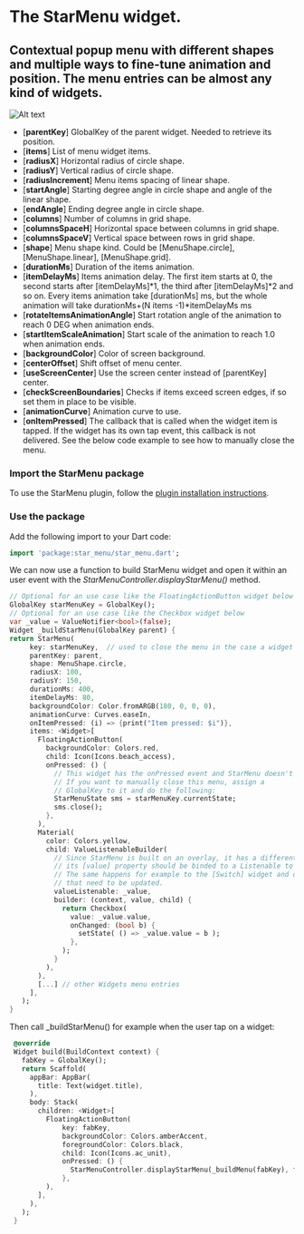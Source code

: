# The StarMenu widget.
## Contextual popup menu with different shapes and multiple ways to fine-tune animation and position. The menu entries can be almost any kind of widgets.

![Alt text](https://bitbucket.org/lildeimos/flutterstarmenu/raw/master/images/StarMenuDemo.gif "StarMenu Demo")

* [**parentKey**] GlobalKey of the parent widget. Needed to retrieve its position.
* [**items**] List of menu widget items.
* [**radiusX**] Horizontal radius of circle shape.
* [**radiusY**] Vertical radius of circle shape.
* [**radiusIncrement**] Menu items spacing of linear shape.
* [**startAngle**] Starting degree angle in circle shape and angle of the linear shape.
* [**endAngle**] Ending degree angle in circle shape.
* [**columns**] Number of columns in grid shape.
* [**columnsSpaceH**] Horizontal space between columns in grid shape.
* [**columnsSpaceV**] Vertical space between rows in grid shape.
* [**shape**] Menu shape kind. Could be [MenuShape.circle], [MenuShape.linear], [MenuShape.grid].
* [**durationMs**] Duration of the items animation.
* [**itemDelayMs**] Items animation delay. The first item starts at 0, the second starts after
                [itemDelayMs]\*1, the third after [itemDelayMs]\*2 and so on. Every items animation
                take [durationMs] ms, but the whole animation will take durationMs+(N items -1)\*itemDelayMs ms
* [**rotateItemsAnimationAngle**] Start rotation angle of the animation to reach 0 DEG when animation ends.
* [**startItemScaleAnimation**] Start scale of the animation to reach 1.0 when animation ends.
* [**backgroundColor**] Color of screen background.
* [**centerOffset**] Shift offset of menu center.
* [**useScreenCenter**] Use the screen center instead of [parentKey] center.
* [**checkScreenBoundaries**] Checks if items exceed screen edges, if so set them in place to be visible.
* [**animationCurve**] Animation curve to use.
* [**onItemPressed**] The callback that is called when the widget item is tapped.
                  If the widget has its own tap event, this callback is not delivered.
                  See the below code example to see how to manually close the menu.

### Import the StarMenu package
To use the StarMenu plugin, follow the [plugin installation instructions](https://pub.dartlang.org/packages/star_menu#pub-pkg-tab-installing).

### Use the package

Add the following import to your Dart code:
```dart
import 'package:star_menu/star_menu.dart';
```

We can now use a function to build StarMenu widget and open it within an user event with the _StarMenuController.displayStarMenu()_ method.


```dart
// Optional for an use case like the FloatingActionButton widget below
GlobalKey starMenuKey = GlobalKey();
// Optional for an use case like the Checkbox widget below
var _value = ValueNotifier<bool>(false);
Widget _buildStarMenu(GlobalKey parent) {
return StarMenu(
     key: starMenuKey,  // used to close the menu in the case a widget has the onTap event
     parentKey: parent,
     shape: MenuShape.circle,
     radiusX: 100,
     radiusY: 150,
     durationMs: 400,
     itemDelayMs: 80,
     backgroundColor: Color.fromARGB(180, 0, 0, 0),
     animationCurve: Curves.easeIn,
     onItemPressed: (i) => {print("Item pressed: $i")},
     items: <Widget>[
       FloatingActionButton(
         backgroundColor: Colors.red,
         child: Icon(Icons.beach_access),
         onPressed: () {
           // This widget has the onPressed event and StarMenu doesn't grab its [onItemPressed].
           // If you want to manually close this menu, assign a
           // GlobalKey to it and do the following:
           StarMenuState sms = starMenuKey.currentState;
           sms.close();
         },
       ),
       Material(
         color: Colors.yellow,
         child: ValueListenableBuilder(
           // Since StarMenu is built on an overlay, it has a different context and
           // its [value] property should be binded to a Listenable to be updated.
           // The same happens for example to the [Switch] widget and others widgets
           // that need to be updated.
           valueListenable: _value,
           builder: (context, value, child) {
             return Checkbox(
               value: _value.value,
               onChanged: (bool b) {
                 setState( () => _value.value = b );
               },
             );
           }
         ),
       ),
       [...] // other Widgets menu entries
     ],
   );
}
```

Then call _buildStarMenu() for example when the user tap on a widget:

```dart
 @override
 Widget build(BuildContext context) {
   fabKey = GlobalKey();
   return Scaffold(
     appBar: AppBar(
       title: Text(widget.title),
     ),
     body: Stack(
       children: <Widget>[
         FloatingActionButton(
             key: fabKey,
             backgroundColor: Colors.amberAccent,
             foregroundColor: Colors.black,
             child: Icon(Icons.ac_unit),
             onPressed: () {
               StarMenuController.displayStarMenu(_buildMenu(fabKey), fabKey);
             },
         ),
       ],
     ),
   );
 }
```